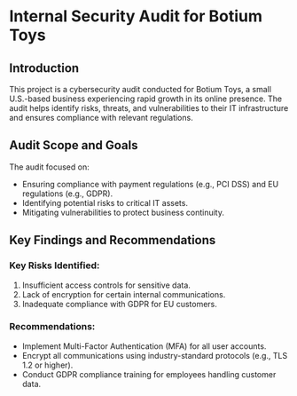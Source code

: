 # Internal Security Audit for Botium Toys

## Introduction
This project is a cybersecurity audit conducted for Botium Toys, a small U.S.-based business experiencing rapid growth in its online presence. The audit helps identify risks, threats, and vulnerabilities to their IT infrastructure and ensures compliance with relevant regulations.

## Audit Scope and Goals
The audit focused on:
- Ensuring compliance with payment regulations (e.g., PCI DSS) and EU regulations (e.g., GDPR).
- Identifying potential risks to critical IT assets.
- Mitigating vulnerabilities to protect business continuity.

## Key Findings and Recommendations
### Key Risks Identified:
1. Insufficient access controls for sensitive data.
2. Lack of encryption for certain internal communications.
3. Inadequate compliance with GDPR for EU customers.

### Recommendations:
- Implement Multi-Factor Authentication (MFA) for all user accounts.
- Encrypt all communications using industry-standard protocols (e.g., TLS 1.2 or higher).
- Conduct GDPR compliance training for employees handling customer data.
